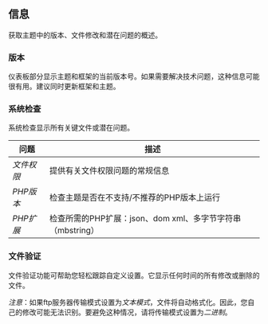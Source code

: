 ## 信息

获取主题中的版本、文件修改和潜在问题的概述。

### 版本

仪表板部分显示主题和框架的当前版本号。如果需要解决技术问题，这种信息可能很有用。建议同时更新框架和主题。

### 系统检查

系统检查显示所有关键文件或潜在问题。

|问题|描述|
|----|----|
|*文件权限*|提供有关文件权限问题的常规信息|
|*PHP版本*|检查主题是否在不支持/不推荐的PHP版本上运行|
|*PHP扩展*|检查所需的PHP扩展：json、dom xml、多字节字符串（mbstring）|


### 文件验证

文件验证功能可帮助您轻松跟踪自定义设置。它显示任何时间的所有修改或删除的文件。

*注意*：如果ftp服务器传输模式设置为*文本模式*，文件将自动格式化。因此，您自己的修改可能无法识别。要避免这种情况，请将传输模式设置为*二进制*。